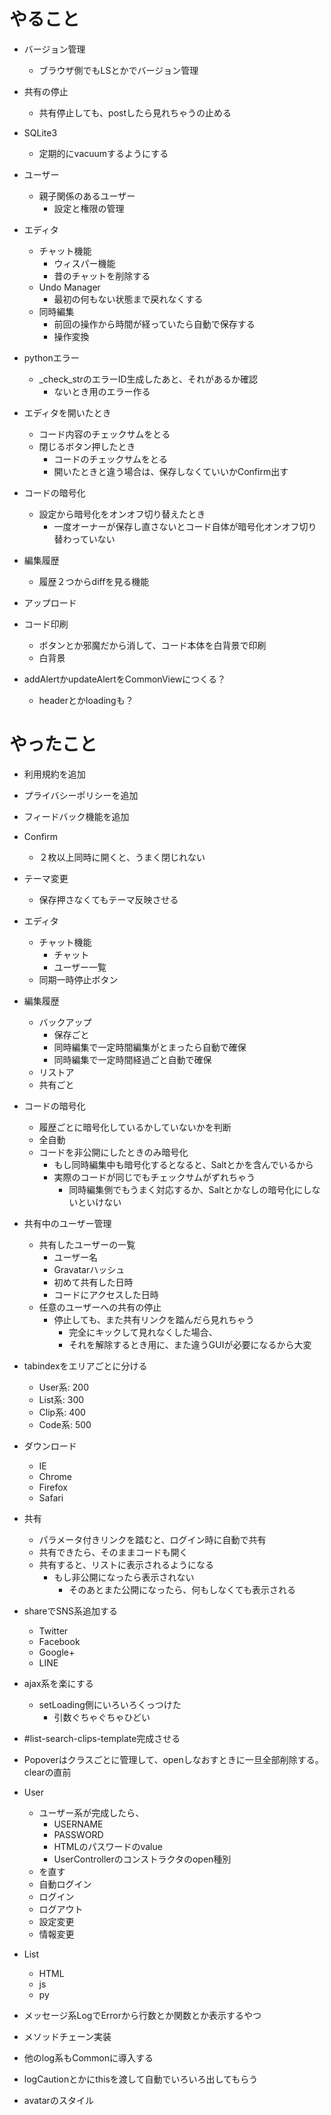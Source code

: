 
# やること

- バージョン管理
  - ブラウザ側でもLSとかでバージョン管理

- 共有の停止
  - 共有停止しても、postしたら見れちゃうの止める

- SQLite3
  - 定期的にvacuumするようにする

- ユーザー
  - 親子関係のあるユーザー
    - 設定と権限の管理

- エディタ
  - チャット機能
    - ウィスパー機能
    - 昔のチャットを削除する
  - Undo Manager
    - 最初の何もない状態まで戻れなくする
  - 同時編集
    - 前回の操作から時間が経っていたら自動で保存する
    - 操作変換

- pythonエラー
  - _check_strのエラーID生成したあと、それがあるか確認
    - ないとき用のエラー作る

- エディタを開いたとき
  - コード内容のチェックサムをとる
  - 閉じるボタン押したとき
    - コードのチェックサムをとる
    - 開いたときと違う場合は、保存しなくていいかConfirm出す

- コードの暗号化
  - 設定から暗号化をオンオフ切り替えたとき
    - 一度オーナーが保存し直さないとコード自体が暗号化オンオフ切り替わっていない

- 編集履歴
  - 履歴２つからdiffを見る機能

- アップロード

- コード印刷
  - ボタンとか邪魔だから消して、コード本体を白背景で印刷
  - 白背景

- addAlertかupdateAlertをCommonViewにつくる？
  - headerとかloadingも？


# やったこと

- 利用規約を追加

- プライバシーポリシーを追加

- フィードバック機能を追加

- Confirm
  - ２枚以上同時に開くと、うまく閉じれない

- テーマ変更
  - 保存押さなくてもテーマ反映させる

- エディタ
  - チャット機能
    - チャット
    - ユーザー一覧
  - 同期一時停止ボタン

- 編集履歴
  - バックアップ
    - 保存ごと
    - 同時編集で一定時間編集がとまったら自動で確保
    - 同時編集で一定時間経過ごと自動で確保
  - リストア
  - 共有ごと

- コードの暗号化
  - 履歴ごとに暗号化しているかしていないかを判断
  - 全自動
  - コードを非公開にしたときのみ暗号化
    - もし同時編集中も暗号化するとなると、Saltとかを含んでいるから
    - 実際のコードが同じでもチェックサムがずれちゃう
      - 同時編集側でもうまく対応するか、Saltとかなしの暗号化にしないといけない

- 共有中のユーザー管理
  - 共有したユーザーの一覧
    - ユーザー名
    - Gravatarハッシュ
    - 初めて共有した日時
    - コードにアクセスした日時
  - 任意のユーザーへの共有の停止
    - 停止しても、また共有リンクを踏んだら見れちゃう
      - 完全にキックして見れなくした場合、
      - それを解除するとき用に、また違うGUIが必要になるから大変

- tabindexをエリアごとに分ける
  - User系: 200
  - List系: 300
  - Clip系: 400
  - Code系: 500

- ダウンロード
  - IE
  - Chrome
  - Firefox
  - Safari

- 共有
  - パラメータ付きリンクを踏むと、ログイン時に自動で共有
  - 共有できたら、そのままコードも開く
  - 共有すると、リストに表示されるようになる
    - もし非公開になったら表示されない
      - そのあとまた公開になったら、何もしなくても表示される

- shareでSNS系追加する
  - Twitter
  - Facebook
  - Google+
  - LINE

- ajax系を楽にする
  - setLoading側にいろいろくっつけた
    - 引数ぐちゃぐちゃひどい

- #list-search-clips-template完成させる

- Popoverはクラスごとに管理して、openしなおすときに一旦全部削除する。clearの直前

- User
  - ユーザー系が完成したら、
    - USERNAME
    - PASSWORD
    - HTMLのパスワードのvalue
    - UserControllerのコンストラクタのopen種別
  - を直す
  - 自動ログイン
  - ログイン
  - ログアウト
  - 設定変更
  - 情報変更

- List
  - HTML
  - js
  - py

- メッセージ系LogでErrorから行数とか関数とか表示するやつ

- メソッドチェーン実装

- 他のlog系もCommonに導入する

- logCautionとかにthisを渡して自動でいろいろ出してもらう

- avatarのスタイル
